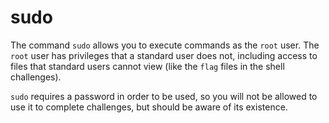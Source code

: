 # sudo
The command `sudo` allows you to execute commands as the `root` user. The `root` user has privileges that a standard user does not, including access to files that standard users cannot view (like the `flag` files in the shell challenges). 

`sudo` requires a password in order to be used, so you will not be allowed to use it to complete challenges, but should be aware of its existence.